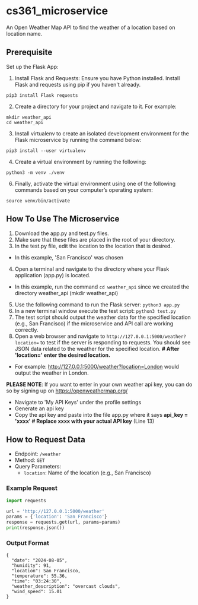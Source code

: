 # cs361_microservice

An Open Weather Map API to find the weather of a location based on location name.

## Prerequisite 
Set up the Flask App:
1. Install Flask and Requests: Ensure you have Python installed. Install Flask and requests using pip if you haven't already.
```
pip3 install Flask requests
```
   
2. Create a directory for your project and navigate to it. For example:
```
mkdir weather_api
cd weather_api
```

3. Install virtualenv to create an isolated development environment for the Flask microservice by running the command below:
```
pip3 install --user virtualenv
```

4. Create a virtual environment by running the following:
```
python3 -m venv ./venv
```

6. Finally, activate the virtual environment using one of the following commands based on your computer’s operating system:
```
source venv/bin/activate
```

## How To Use The Microservice
1. Download the app.py and test.py files.
2. Make sure that these files are placed in the root of your directory.
3. In the test.py file, edit the location to the location that is desired.
- In this example, 'San Francisco' was chosen
4. Open a terminal and navigate to the directory where your Flask application (app.py) is located.
- In this example, run the command ```cd weather_api``` since we created the directory weather_api (mkdir weather_api)
5. Use the following command to run the Flask server: ```python3 app.py```
6. In a new terminal window execute the test script: ```python3 test.py```
7. The test script should output the weather data for the specified location (e.g., San Francisco) if the microservice and API call are working correctly.
8. Open a web browser and navigate to ```http://127.0.0.1:5000/weather?location=``` to test if the server is responding to requests. You should see JSON data related to the weather for the specified location. **# After 'location=' enter the desired location.**
- For example: http://127.0.0.1:5000/weather?location=London would output the weather in London.

**PLEASE NOTE**: If you want to enter in your own weather api key, you can do so by signing up on https://openweathermap.org/ 
- Navigate to 'My API Keys' under the profile settings
- Generate an api key
- Copy the api key and paste into the file app.py where it says **api_key = 'xxxx' # Replace xxxx with your actual API key** (Line 13)

## How to Request Data
- Endpoint: `/weather`
- Method: `GET`
- Query Parameters:
    - `location`: Name of the location (e.g., San Francisco)

### Example Request
```python
import requests

url = 'http://127.0.0.1:5000/weather'
params = {'location': 'San Francisco'}
response = requests.get(url, params=params)
print(response.json())
```

### Output Format
```
{
  "date": "2024-08-05",
  "humidity": 91,
  "location": San Francisco,
  "temperature": 55.36,
  "time": "03:24:30",
  "weather_description": "overcast clouds",
  "wind_speed": 15.01
}
```
